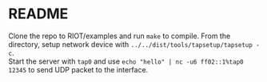 # README

Clone the repo to RIOT/examples and run `make` to compile. From the directory,
setup network device with `../../dist/tools/tapsetup/tapsetup -c`.  
Start the server with `tap0` and use `echo "hello" | nc -u6 ff02::1%tap0 12345`
to send UDP packet to the interface.
